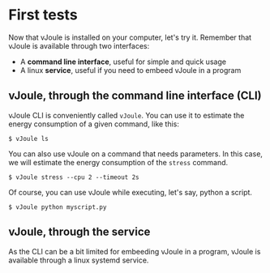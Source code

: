 # First tests

Now that vJoule is installed on your computer, let's try it. Remember that vJoule is available through two interfaces:
- A **command line interface**, useful for simple and quick usage
- A linux **service**, useful if you need to embeed vJoule in a program

## vJoule, through the command line interface (CLI)
vJoule CLI is conveniently called `vJoule`. You can use it to estimate the energy consumption of a given command, like this: 

```
$ vJoule ls
```

You can also use vJoule on a command that needs parameters. In this case, we will estimate the energy consumption of the `stress` command.

```
$ vJoule stress --cpu 2 --timeout 2s
```

Of course, you can use vJoule while executing, let's say, python a script.

```
$ vJoule python myscript.py
```

## vJoule, through the service
As the CLI can be a bit limited for embeeding vJoule in a program, vJoule is available through a linux systemd service.